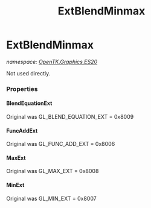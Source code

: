 ﻿---
title: ExtBlendMinmax
---

# ExtBlendMinmax
_namespace: [OpenTK.Graphics.ES20](N-OpenTK.Graphics.ES20.html)_

Not used directly.



### Properties

#### BlendEquationExt
Original was GL_BLEND_EQUATION_EXT = 0x8009
#### FuncAddExt
Original was GL_FUNC_ADD_EXT = 0x8006
#### MaxExt
Original was GL_MAX_EXT = 0x8008
#### MinExt
Original was GL_MIN_EXT = 0x8007

